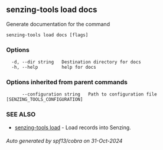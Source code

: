 ## senzing-tools load docs

Generate documentation for the command

```
senzing-tools load docs [flags]
```

### Options

```
  -d, --dir string   Destination directory for docs
  -h, --help         help for docs
```

### Options inherited from parent commands

```
      --configuration string   Path to configuration file [SENZING_TOOLS_CONFIGURATION]
```

### SEE ALSO

* [senzing-tools load](senzing-tools_load.md)	 - Load records into Senzing.

###### Auto generated by spf13/cobra on 31-Oct-2024
